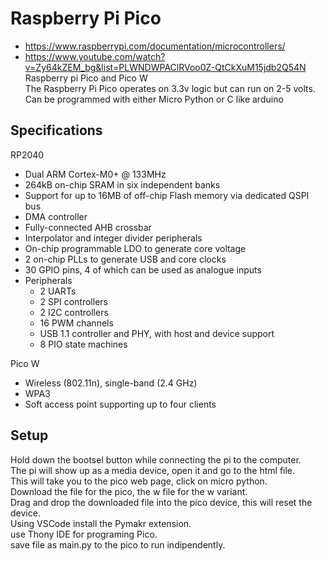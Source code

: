 # Raspberry Pi Pico
- https://www.raspberrypi.com/documentation/microcontrollers/
- https://www.youtube.com/watch?v=Zy64kZEM_bg&list=PLWNDWPAClRVoo0Z-QtCkXuM15jdb2Q54N
Raspberry pi Pico and Pico W  
The Raspberry Pi Pico operates on 3.3v logic but can run on 2-5 volts.  
Can be programmed with either Micro Python or C like arduino  

## Specifications
RP2040
- Dual ARM Cortex-M0+ @ 133MHz
- 264kB on-chip SRAM in six independent banks
- Support for up to 16MB of off-chip Flash memory via dedicated QSPI bus
- DMA controller
- Fully-connected AHB crossbar
- Interpolator and integer divider peripherals
- On-chip programmable LDO to generate core voltage
- 2 on-chip PLLs to generate USB and core clocks
- 30 GPIO pins, 4 of which can be used as analogue inputs
- Peripherals
  - 2 UARTs
  - 2 SPI controllers
  - 2 I2C controllers
  - 16 PWM channels
  - USB 1.1 controller and PHY, with host and device support
  - 8 PIO state machines  

Pico W
- Wireless (802.11n), single-band (2.4 GHz)
- WPA3
- Soft access point supporting up to four clients

## Setup
Hold down the bootsel button while connecting the pi to the computer.  
The pi will show up as a media device, open it and go to the html file.  
This will take you to the pico web page, click on micro python.  
Download the file for the pico, the w file for the w variant.  
Drag and drop the downloaded file into the pico device, this will reset the device.  
Using VSCode install the Pymakr extension.  
use Thony IDE for programing Pico.  
save file as main.py to the pico to run indipendently.  